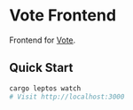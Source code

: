 # Vote Frontend

Frontend for [Vote](https://github.com/Bogay/vote).

## Quick Start

```bash
cargo leptos watch
# Visit http://localhost:3000
```
